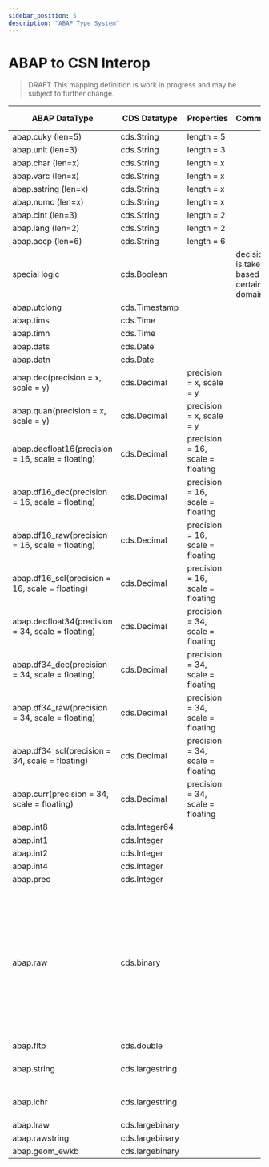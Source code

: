 ```yaml
---
sidebar_position: 5
description: "ABAP Type System"
---
```


# ABAP to CSN Interop

> <span className="feature-status-draft">DRAFT</span> This mapping definition is work in progress and may be subject to further change.

<!-- prettier-ignore -->
| ABAP DataType | CDS Datatype | Properties | Comment | New CDS Datatype  |
|-------------- | ------------ | ---------- | ------- | ----------------- |
| abap.cuky (len=5) | cds.String | length = 5 | | no change  |
| abap.unit (len=3) | cds.String | length = 3 | | no change  |
| abap.char (len=x) | cds.String | length = x | | no change  |
| abap.varc (len=x) | cds.String | length = x | | no change  |
| abap.sstring (len=x) | cds.String | length = x | | no change  |
| abap.numc (len=x) | cds.String | length = x | | no change  |
| abap.clnt (len=3) | cds.String | length = 2 | | no change  |
| abap.lang (len=2) | cds.String | length = 2 | | no change  |
| abap.accp (len=6) | cds.String | length = 6 | | no change  |
| special logic | cds.Boolean | | decision is taken based on certain domains | no change  |
| abap.utclong | cds.Timestamp | | | no change  |
| abap.tims | cds.Time | | | no change  |
| abap.timn | cds.Time | | | no change  |
| abap.dats | cds.Date | | | no change  |
| abap.datn | cds.Date | | | no change  |
| abap.dec(precision = x, scale = y) | cds.Decimal | precision = x, scale = y | | no change  |
| abap.quan(precision = x, scale = y) | cds.Decimal | precision = x, scale = y | | no change  |
| abap.decfloat16(precision = 16, scale = floating) | cds.Decimal | precision = 16, scale = floating | | cds.decimal(16,?)  |
| abap.df16_dec(precision = 16, scale = floating) | cds.Decimal | precision = 16, scale = floating | | cds.decimal(16,?)  |
| abap.df16_raw(precision = 16, scale = floating) | cds.Decimal | precision = 16, scale = floating | | cds.decimal(16,?)  |
| abap.df16_scl(precision = 16, scale = floating) | cds.Decimal | precision = 16, scale = floating | | cds.decimal(16,?)  |
| abap.decfloat34(precision = 34, scale = floating) | cds.Decimal | precision = 34, scale = floating | | cds.decimal(34,?)  |
| abap.df34_dec(precision = 34, scale = floating) | cds.Decimal | precision = 34, scale = floating | | cds.decimal(34,?)  |
| abap.df34_raw(precision = 34, scale = floating) | cds.Decimal | precision = 34, scale = floating | | cds.decimal(34,?)  |
| abap.df34_scl(precision = 34, scale = floating) | cds.Decimal | precision = 34, scale = floating | | cds.decimal(34,?)  |
| abap.curr(precision = 34, scale = floating) | cds.Decimal | precision = 34, scale = floating | | cds.decimal(34,?)  |
| abap.int8 | cds.Integer64 | | | no change  |
| abap.int1 | cds.Integer | | | no change  |
| abap.int2 | cds.Integer | | | no change  |
| abap.int4 | cds.Integer | | | no change  |
| abap.prec | cds.Integer | | | no change  |
| abap.raw | cds.binary | | | default: cds.String(2 \* raw-length) - later we have to discuss how to encode e.g. images or for which data types we use cds.UUID (max 36) (for a dedicated list of abap data types) - for cds.UUID use rules from OData Data Types |
| abap.fltp | cds.double | | | cds.Double |
| abap.string | cds.largestring | | | cds.String length is either given or blank |
| abap.lchr | cds.largestring | | | cds.String length is either given or blank |
| abap.lraw | cds.largebinary | | | not supported  |
| abap.rawstring | cds.largebinary | | | not supported  |
| abap.geom_ewkb | cds.largebinary | | | not supported  |
